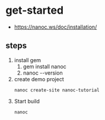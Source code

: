 # get-started
- https://nanoc.ws/doc/installation/

## steps
1. install gem
   1. gem install nanoc
   2. nanoc --version
2. create demo project
   ```shell
   nanoc create-site nanoc-tutorial
   ```
3. Start build
   ```shell
   nanoc
   ```
